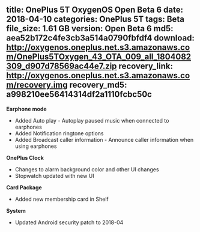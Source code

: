 title: OnePlus 5T OxygenOS Open Beta 6
date: 2018-04-10
categories: OnePlus 5T
tags: Beta
file_size: 1.61 GB
version: Open Beta 6
md5: aea52b172c4fe3cb3a514a0790fbfdf4
download: http://oxygenos.oneplus.net.s3.amazonaws.com/OnePlus5TOxygen_43_OTA_009_all_1804082309_d907d78569ac44e7.zip
recovery_link: http://oxygenos.oneplus.net.s3.amazonaws.com/recovery.img
recovery_md5: a998210ee56414314df2a1110fcbc50c
---
**Earphone mode**
* Added Auto play - Autoplay paused music when connected to earphones
* Added Notification ringtone options
* Added Broadcast caller information - Announce caller information when using earphones
 
**OnePlus Clock**
* Changes to alarm background color and other UI changes
* Stopwatch updated with new UI
 
**Card Package**
* Added new membership card in Shelf 
 
**System**
* Updated Android security patch to 2018-04
